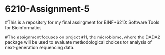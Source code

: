 # 6210-Assignment-5

#This is a repository for my final assingment for BINF*6210: Software Tools for Bioinformatics

#The assignment focuses on project #11, the microbiome, where the DADA2 package will be used to evaluate methodological choices for analysis of next-generation sequencing data. 

